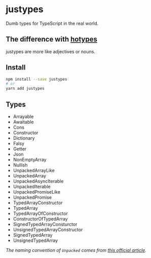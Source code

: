 # justypes
Dumb types for TypeScript in the real world.

## The difference with [hotypes]
justypes are more like adjectives or nouns.

[hotypes]: https://www.npmjs.com/package/hotypes

## Install
```sh
npm install --save justypes
# or
yarn add justypes
```

## Types
- Arrayable
- Awaitable
- Cons
- Constructor
- Dictionary
- Falsy
- Getter
- Json
- NonEmptyArray
- Nullish
- UnpackedArrayLike
- UnpackedArray
- UnpackedAsyncIterable
- UnpackedIterable
- UnpackedPromiseLike
- UnpackedPromise
- TypedArrayConstructor
- TypedArray
- TypedArrayOfConstructor
- ConstructorOfTypedArray
- SignedTypedArrayConsturctor
- UnsignedTypedArrayConstructor
- SignedTypedArray
- UnsignedTypedArray

*The naming convention of `Unpacked` comes from [this official article].*

[this official article]: https://www.typescriptlang.org/docs/handbook/release-notes/typescript-2-8.html#type-inference-in-conditional-types
